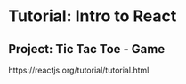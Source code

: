 <h1>Tutorial: Intro to React</h1>
<h2>Project: Tic Tac Toe - Game</h2>
https://reactjs.org/tutorial/tutorial.html
